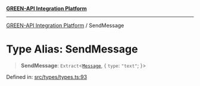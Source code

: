 [**GREEN-API Integration Platform**](../README.md)

***

[GREEN-API Integration Platform](../globals.md) / SendMessage

# Type Alias: SendMessage

> **SendMessage**: `Extract`\<[`Message`](Message.md), \{ `type`: `"text"`; \}\>

Defined in: [src/types/types.ts:93](https://github.com/green-api/greenapi-integration/blob/65d246f492cf703d5fb1135013cb3aaba77514dc/src/types/types.ts#L93)

